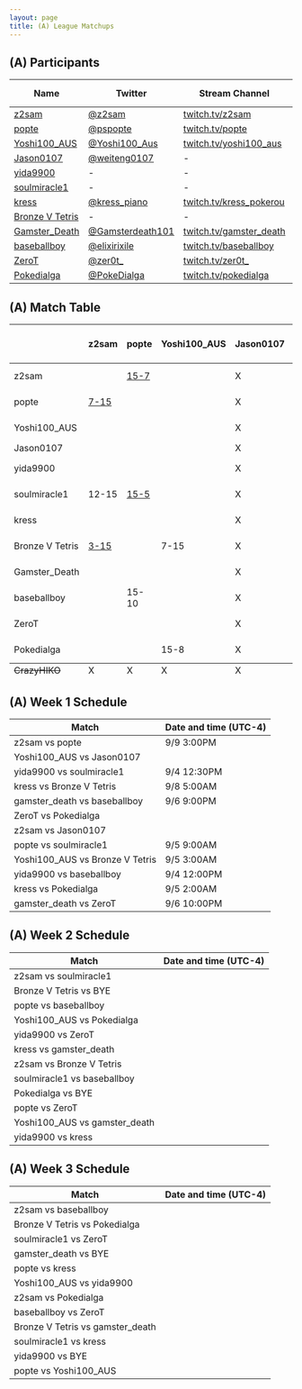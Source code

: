 ```yaml
---
layout: page
title: (A) League Matchups
---
```


## (A) Participants ##

<table>
  <thead>
    <tr>
      <th>Name</th>
      <th>Twitter</th>
      <th>Stream Channel</th>
	  <th>Sprint Time</th>
	  <th>Rating</th>
    </tr>
  </thead>
  <tbody>
    <tr>
      <td><a href="https://steamcommunity.com/id/z2sam/">z2sam</a></td>
      <td><a href="https://twitter.com/z2sam">@z2sam</a></td>
      <td><a href="https://www.twitch.tv/z2sam">twitch.tv/z2sam</a></td>
      <td>44.96</td>
      <td>50000</td>
    </tr>
    <tr>
      <td><a href="https://steamcommunity.com/profiles/76561198818744755/">popte</a></td>
      <td><a href="https://twitter.com/pspopte">@pspopte</a></td>
      <td><a href="https://www.twitch.tv/popte">twitch.tv/popte</a></td>
      <td>49.1</td>
      <td>18130</td>
    </tr>
    <tr>
      <td><a href="https://steamcommunity.com/profiles/76561198251580070">Yoshi100_AUS</a></td>
      <td><a href="https://twitter.com/Yoshi100_Aus">@Yoshi100_Aus</a></td>
      <td><a href="https://www.twitch.tv/yoshi100_aus">twitch.tv/yoshi100_aus</a></td>
      <td>43.50</td>
      <td>16263</td>
    </tr>
    <tr>
      <td><a href="https://steamcommunity.com/profiles/76561198365987531/">Jason0107</a></td>
      <td><a href="https://twitter.com/weiteng0107">@weiteng0107</a></td>
      <td>-</td>
      <td>-</td>
      <td>10830</td>
    </tr>
    <tr>
      <td><a href="http://steamcommunity.com/id/yida9900">yida9900</a></td>
      <td>-</td>
      <td>-</td>
      <td>-</td>
      <td>-</td>
    </tr>
    <tr>
      <td><a href="https://steamcommunity.com/profiles/76561198316470465/">soulmiracle1</a></td>
      <td>-</td>
      <td>-</td>
      <td>49</td>
      <td>19757</td>
    </tr>
    <tr>
      <td><a href="https://steamcommunity.com/profiles/76561198540231828/">kress</a></td>
      <td><a href="https://twitter.com/kress_piano">@kress_piano</a></td>
      <td><a href="https://www.twitch.tv/kress_pokerou">twitch.tv/kress_pokerou</a></td>
      <td>48.66</td>
      <td>11000</td>
    </tr>
    <tr>
      <td><a href="https://steamcommunity.com/profiles/76561198361068317/">Bronze V Tetris</a></td>
      <td>-</td>
      <td>-</td>
      <td>46</td>
      <td>-</td>
    </tr>
    <tr>
      <td><a href="https://steamcommunity.com/id/Im2Trashhhh11/">Gamster_Death</a></td>
      <td><a href="https://twitter.com/Gamsterdeath101">@Gamsterdeath101</a></td>
      <td><a href="https://www.twitch.tv/gamster_death">twitch.tv/gamster_death</a></td>
      <td>57.93</td>
      <td>3481</td>
    </tr>
    <tr>
      <td><a href="https://steamcommunity.com/id/elixirixile/">baseballboy</a></td>
      <td><a href="https://twitter.com/elixirixile">@elixirixile</a></td>
      <td><a href="https://www.twitch.tv/baseballboy">twitch.tv/baseballboy</a></td>
      <td>44.7</td>
      <td>17000</td>
    </tr>
    <tr>
      <td><a href="https://steamcommunity.com/id/ZeroT_/">ZeroT</a></td>
      <td><a href="https://twitter.com/zer0t_">@zer0t_</a></td>
      <td><a href="https://www.twitch.tv/zer0t_">twitch.tv/zer0t_</a></td>
      <td>44.33</td>
      <td>16000</td>
    </tr>
    <tr>
      <td><a href="https://steamcommunity.com/id/PokeDIalga/">Pokedialga</a></td>
      <td><a href="https://twitter.com/PokeDialga">@PokeDialga</a></td>
      <td><a href="https://www.twitch.tv/pokedialga">twitch.tv/pokedialga</a></td>
      <td>41.88</td>
      <td>27600</td>
    </tr>
  </tbody>
</table>

## (A) Match Table ##

<table>
  <thead>
    <tr>
      <th> </th>
      <th>z2sam</th>
      <th>popte</th>
      <th>Yoshi100_AUS</th>
      <th>Jason0107</th>
      <th>yida9900</th>
      <th>soulmiracle1</th>
      <th>kress</th>
      <th>Bronze V Tetris</th>
      <th>Gamster_Death</th>
      <th>baseballboy</th>
      <th>ZeroT</th>
      <th>Pokedialga</th>
      <th>W-L</th>
      <th>Pt. Diff</th>
    </tr>
  </thead>
  <tbody>
    <tr>
      <td>z2sam</td>
      <td> </td> <!--z2sam-->
      <td><a href="https://www.youtube.com/watch?v=v-xeYvML-0g">15-7</a></td> <!--popte-->
      <td> </td> <!--Yoshi100_AUS-->
      <td>X</td> <!--Jason0107-->
      <td> </td> <!--yida9900-->
      <td><a href="https://www.youtube.com/watch?v=ckSVXPdhTCY">15-12</a></td> <!--soulmiracle1-->
      <td> </td> <!--kress-->
      <td><a href="https://www.youtube.com/watch?v=Jpr3-wk974E">15-3</a></td> <!--Bronze V Tetris-->
      <td> </td> <!--Gamster_Death-->
      <td> </td> <!--baseballboy-->
      <td> </td> <!--ZeroT-->
      <td> </td> <!--Pokedialga-->
      <td>3-0</td>
      <td>+23</td>
    </tr>
    <tr>
      <td>popte</td>
      <td><a href="https://www.twitch.tv/videos/308143292">7-15</a></td> <!--z2sam-->
      <td> </td> <!--popte-->
      <td> </td> <!--Yoshi100_AUS-->
      <td>X</td> <!--Jason0107-->
      <td> </td> <!--yida9900-->
      <td><a href="https://www.twitch.tv/videos/306191963">5-15</a></td> <!--soulmiracle1-->
      <td> </td> <!--kress-->
      <td> </td> <!--Bronze V Tetris-->
      <td> </td> <!--Gamster_Death-->
      <td>10-15</td> <!--baseballboy-->
      <td> </td> <!--ZeroT-->
      <td> </td> <!--Pokedialga-->
      <td>0-3</td>
      <td>-23</td>
    </tr>
    <tr>
      <td>Yoshi100_AUS</td>
      <td> </td> <!--z2sam-->
      <td> </td> <!--popte-->
      <td> </td> <!--Yoshi100_AUS-->
      <td>X</td> <!--Jason0107-->
      <td> </td> <!--yida9900-->
      <td> </td> <!--soulmiracle1-->
      <td> </td> <!--kress-->
      <td>15-7</td> <!--Bronze V Tetris-->
      <td> </td> <!--Gamster_Death-->
      <td> </td> <!--baseballboy-->
      <td> </td> <!--ZeroT-->
      <td>8-15</td> <!--Pokedialga-->
      <td>1-1</td>
      <td>+1</td>
    </tr>
    <tr>
      <td>Jason0107</td>
      <td> </td> <!--z2sam-->
      <td> </td> <!--popte-->
      <td> </td> <!--Yoshi100_AUS-->
      <td>X</td> <!--Jason0107-->
      <td> </td> <!--yida9900-->
      <td> </td> <!--soulmiracle1-->
      <td> </td> <!--kress-->
      <td> </td> <!--Bronze V Tetris-->
      <td> </td> <!--Gamster_Death-->
      <td> </td> <!--baseballboy-->
      <td> </td> <!--ZeroT-->
      <td> </td> <!--Pokedialga-->
      <td> </td>
      <td> </td>
    </tr>
    <tr>
      <td>yida9900</td>
      <td> </td> <!--z2sam-->
      <td> </td> <!--popte-->
      <td> </td> <!--Yoshi100_AUS-->
      <td>X</td> <!--Jason0107-->
      <td> </td> <!--yida9900-->
      <td>15-5</td> <!--soulmiracle1-->
      <td>15-8</td> <!--kress-->
      <td> </td> <!--Bronze V Tetris-->
      <td> </td> <!--Gamster_Death-->
      <td><a href="https://www.twitch.tv/videos/306720427">14-15</a></td> <!--baseballboy-->
      <td> </td> <!--ZeroT-->
      <td> </td> <!--Pokedialga-->
      <td>2-1</td>
      <td>+16</td>
    </tr>
    <tr>
      <td>soulmiracle1</td>
      <td>12-15</td> <!--z2sam-->
      <td><a href="https://www.twitch.tv/videos/306191963">15-5</a></td> <!--popte-->
      <td></td> <!--Yoshi100_AUS-->
      <td>X</td> <!--Jason0107-->
      <td>5-15</td> <!--yida9900-->
      <td> </td> <!--soulmiracle1-->
      <td> </td> <!--kress-->
      <td> </td> <!--Bronze V Tetris-->
      <td> </td> <!--Gamster_Death-->
      <td> </td> <!--baseballboy-->
      <td> </td> <!--ZeroT-->
      <td> </td> <!--Pokedialga-->
      <td>1-2</td>
      <td>-3</td>
    </tr>
    <tr>
      <td>kress</td>
      <td> </td> <!--z2sam-->
      <td> </td> <!--popte-->
      <td> </td> <!--Yoshi100_AUS-->
      <td>X</td> <!--Jason0107-->
      <td>8-15</td> <!--yida9900-->
      <td> </td> <!--soulmiracle1-->
      <td> </td> <!--kress-->
      <td>15-11</td> <!--Bronze V Tetris-->
      <td>15-5</td> <!--Gamster_Death-->
      <td>11-15</td> <!--baseballboy-->
      <td> </td> <!--ZeroT-->
      <td>4-15</td> <!--Pokedialga-->
      <td>2-3</td>
      <td>-8</td>
    </tr>
    <tr>
      <td>Bronze V Tetris</td>
      <td><a href="https://www.youtube.com/watch?v=Jpr3-wk974E">3-15</a></td> <!--z2sam-->
      <td> </td> <!--popte-->
      <td>7-15</td> <!--Yoshi100_AUS-->
      <td>X</td> <!--Jason0107-->
      <td> </td> <!--yida9900-->
      <td> </td> <!--soulmiracle1-->
      <td>11-15</td> <!--kress-->
      <td> </td> <!--Bronze V Tetris-->
      <td> </td> <!--Gamster_Death-->
      <td> </td> <!--baseballboy-->
      <td> </td> <!--ZeroT-->
      <td> </td> <!--Pokedialga-->
      <td>0-3</td>
      <td>-24</td>
    </tr>
    <tr>
      <td>Gamster_Death</td>
      <td> </td> <!--z2sam-->
      <td> </td> <!--popte-->
      <td> </td> <!--Yoshi100_AUS-->
      <td>X</td> <!--Jason0107-->
      <td> </td> <!--yida9900-->
      <td> </td> <!--soulmiracle1-->
      <td>5-15</td> <!--kress-->
      <td> </td> <!--Bronze V Tetris-->
      <td> </td> <!--Gamster_Death-->
      <td><a href="https://www.twitch.tv/videos/306782167">3-15</a></td> <!--baseballboy-->
      <td><a href="https://www.twitch.tv/videos/307780615">3-15</a></td> <!--ZeroT-->
      <td> </td> <!--Pokedialga-->
      <td>0-3</td>
      <td>-34</td>
    </tr>
    <tr>
      <td>baseballboy</td>
      <td> </td> <!--z2sam-->
      <td>15-10</td> <!--popte-->
      <td> </td> <!--Yoshi100_AUS-->
      <td>X</td> <!--Jason0107-->
      <td><a href="https://www.twitch.tv/videos/306720427">15-14</a></td> <!--yida9900-->
      <td> </td> <!--soulmiracle1-->
      <td>15-11</td> <!--kress-->
      <td> </td> <!--Bronze V Tetris-->
      <td><a href="https://www.twitch.tv/videos/306782129">15-3</a></td> <!--Gamster_Death-->
      <td> </td> <!--baseballboy-->
      <td> </td> <!--ZeroT-->
      <td> </td> <!--Pokedialga-->
      <td>4-0</td>
      <td>+22</td>
    </tr>
    <tr>
      <td>ZeroT</td>
      <td> </td> <!--z2sam-->
      <td> </td> <!--popte-->
      <td> </td> <!--Yoshi100_AUS-->
      <td>X</td> <!--Jason0107-->
      <td><a href="https://www.twitch.tv/videos/308357458">7-15</a></td> <!--yida9900-->
      <td> </td> <!--soulmiracle1-->
      <td> </td> <!--kress-->
      <td> </td> <!--Bronze V Tetris-->
      <td><a href="https://www.twitch.tv/videos/307232197">15-3</a></td> <!--Gamster_Death-->
      <td> </td> <!--baseballboy-->
      <td> </td> <!--ZeroT-->
      <td><a href="https://www.twitch.tv/videos/308337115">5-15</a></td> <!--Pokedialga-->
      <td>1-2</td>
      <td>-6</td>
    </tr>
    <tr>
      <td>Pokedialga</td>
      <td> </td> <!--z2sam-->
      <td> </td> <!--popte-->
      <td>15-8</td> <!--Yoshi100_AUS-->
      <td>X</td> <!--Jason0107-->
      <td> </td> <!--yida9900-->
      <td> </td> <!--soulmiracle1-->
      <td>15-4</td> <!--kress-->
      <td> </td> <!--Bronze V Tetris-->
      <td> </td> <!--Gamster_Death-->
      <td> </td> <!--baseballboy-->
      <td><a href="https://www.twitch.tv/videos/308360644">15-5</a></td> <!--ZeroT-->
      <td> </td> <!--Pokedialga-->
      <td>3-0</td>
      <td>+28</td>
    </tr>
  </tbody>
  <tfoot>
    <tr>
      <td><del>CrazyHIKO</del></td>
      <td>X</td> <!--z2sam-->
      <td>X</td> <!--popte-->
      <td>X</td> <!--Yoshi100_AUS-->
      <td>X</td> <!--Jason0107-->
      <td>X</td> <!--yida9900-->
      <td>X</td> <!--soulmiracle1-->
      <td>X</td> <!--kress-->
      <td>X</td> <!--Bronze V Tetris-->
      <td>X</td> <!--Gamster_Death-->
      <td>X</td> <!--baseballboy-->
      <td>X</td> <!--ZeroT-->
      <td>X</td> <!--Pokedialga-->
      <td>X</td>
      <td>X</td>
    </tr>
  </tfoot>
</table>

## (A) Week 1 Schedule ##

<table>
  <thead>
    <tr>
      <th>Match</th>
      <th>Date and time (UTC-4)</th>
    </tr>
  </thead>
  <tbody>
    <tr>
      <td>z2sam vs popte</td>
      <td>9/9 3:00PM</td>
    </tr>
    <tr>
      <td>Yoshi100_AUS vs Jason0107</td>
      <td> </td>
    </tr>
    <tr>
      <td>yida9900 vs soulmiracle1</td>
      <td>9/4 12:30PM</td>
    </tr>
    <tr>
      <td>kress vs Bronze V Tetris</td>
      <td>9/8 5:00AM</td>
    </tr>
    <tr>
      <td>gamster_death vs baseballboy</td>
      <td>9/6 9:00PM</td>
    </tr>
    <tr>
      <td>ZeroT vs Pokedialga</td>
      <td> </td>
    </tr>
    <tr>
      <td>z2sam vs Jason0107</td>
      <td> </td>
    </tr>
    <tr>
      <td>popte vs soulmiracle1</td>
      <td>9/5 9:00AM</td>
    </tr>
    <tr>
      <td>Yoshi100_AUS vs Bronze V Tetris</td>
      <td>9/5 3:00AM</td>
    </tr>
    <tr>
      <td>yida9900 vs baseballboy</td>
      <td>9/4 12:00PM</td>
    </tr>
    <tr>
      <td>kress vs Pokedialga</td>
      <td>9/5 2:00AM</td>
    </tr>
    <tr>
      <td>gamster_death vs ZeroT</td>
      <td>9/6 10:00PM</td>
    </tr>
  </tbody>
</table>

## (A) Week 2 Schedule ##

<table>
  <thead>
    <tr>
      <th>Match</th>
      <th>Date and time (UTC-4)</th>
    </tr>
  </thead>
  <tbody>
    <tr>
      <td>z2sam vs soulmiracle1</td>
      <td></td>
    </tr>
    <tr>
      <td>Bronze V Tetris vs BYE</td>
      <td> </td>
    </tr>
    <tr>
      <td>popte vs baseballboy</td>
      <td></td>
    </tr>
    <tr>
      <td>Yoshi100_AUS vs Pokedialga</td>
      <td></td>
    </tr>
    <tr>
      <td>yida9900 vs ZeroT</td>
      <td></td>
    </tr>
    <tr>
      <td>kress vs gamster_death</td>
      <td> </td>
    </tr>
    <tr>
      <td>z2sam vs Bronze V Tetris</td>
      <td> </td>
    </tr>
    <tr>
      <td>soulmiracle1 vs baseballboy</td>
      <td></td>
    </tr>
    <tr>
      <td>Pokedialga vs BYE</td>
      <td></td>
    </tr>
    <tr>
      <td>popte vs ZeroT</td>
      <td></td>
    </tr>
    <tr>
      <td>Yoshi100_AUS vs gamster_death</td>
      <td></td>
    </tr>
    <tr>
      <td>yida9900 vs kress</td>
      <td></td>
    </tr>
  </tbody>
</table>

## (A) Week 3 Schedule ##

<table>
  <thead>
    <tr>
      <th>Match</th>
      <th>Date and time (UTC-4)</th>
    </tr>
  </thead>
  <tbody>
    <tr>
      <td>z2sam vs baseballboy</td>
      <td></td>
    </tr>
    <tr>
      <td>Bronze V Tetris vs Pokedialga</td>
      <td> </td>
    </tr>
    <tr>
      <td>soulmiracle1 vs ZeroT</td>
      <td></td>
    </tr>
    <tr>
      <td>gamster_death vs BYE</td>
      <td></td>
    </tr>
    <tr>
      <td>popte vs kress</td>
      <td></td>
    </tr>
    <tr>
      <td>Yoshi100_AUS vs yida9900</td>
      <td> </td>
    </tr>
    <tr>
      <td>z2sam vs Pokedialga</td>
      <td> </td>
    </tr>
    <tr>
      <td>baseballboy vs ZeroT</td>
      <td></td>
    </tr>
    <tr>
      <td>Bronze V Tetris vs gamster_death</td>
      <td></td>
    </tr>
    <tr>
      <td>soulmiracle1 vs kress</td>
      <td></td>
    </tr>
    <tr>
      <td>yida9900 vs BYE</td>
      <td></td>
    </tr>
    <tr>
      <td>popte vs Yoshi100_AUS</td>
      <td></td>
    </tr>
  </tbody>
</table>


